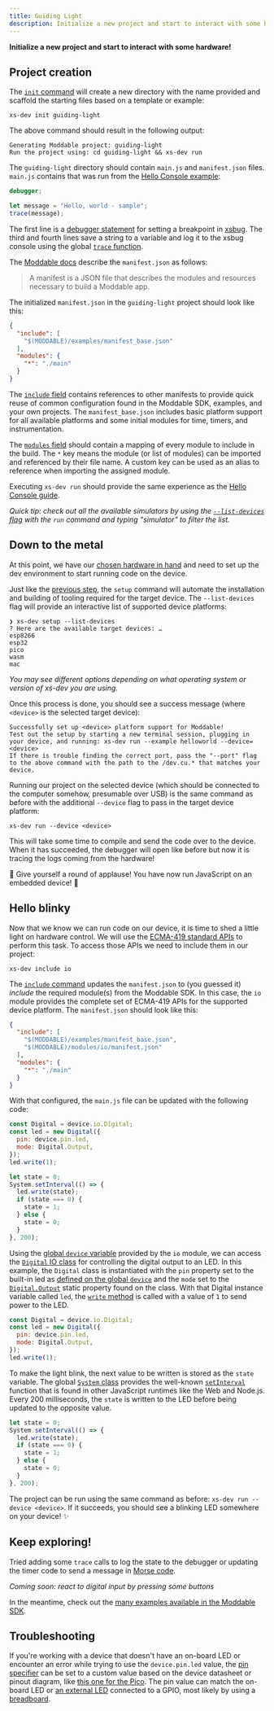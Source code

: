 ```yaml
---
title: Guiding Light
description: Initialize a new project and start to interact with some hardware!
---
```


**Initialize a new project and start to interact with some hardware!**

## Project creation

The [`init` command](/features/init) will create a new directory with the name provided and scaffold the starting files based on a template or example:

```
xs-dev init guiding-light
```

The above command should result in the following output:

```
Generating Moddable project: guiding-light
Run the project using: cd guiding-light && xs-dev run
```

The `guiding-light` directory should contain `main.js` and `manifest.json` files. `main.js` contains that was run from the [Hello Console example](/guide/01-hello-console#run-the-hello-world-example):

```javascript
debugger;

let message = "Hello, world - sample";
trace(message);
```

The first line is a [debugger statement](https://developer.mozilla.org/en-US/docs/Web/JavaScript/Reference/Statements/debugger) for setting a breakpoint in [xsbug](https://github.com/Moddable-OpenSource/moddable/blob/public/documentation/xs/xsbug.md).
The third and fourth lines save a string to a variable and log it to the xsbug console using the global [`trace` function](https://github.com/Moddable-OpenSource/moddable/blob/public/documentation/xs/xsbug.md#colorizing-consolelog-with-trace).

The [Moddable docs](https://github.com/Moddable-OpenSource/moddable/blob/public/documentation/tools/manifest.md) describe the `manifest.json` as follows:

> A manifest is a JSON file that describes the modules and resources necessary to build a Moddable app.

The initialized `manifest.json` in the `guiding-light` project should look like this:

```json
{
  "include": [
    "$(MODDABLE)/examples/manifest_base.json"
  ],
  "modules": {
    "*": "./main"
  }
}
```

The [`include` field](https://github.com/Moddable-OpenSource/moddable/blob/public/documentation/tools/manifest.md#include) contains references to other manifests to provide quick reuse of common configuration found in the Moddable SDK, examples, and your own projects. The `manifest_base.json` includes basic platform support for all available platforms and some initial modules for time, timers, and instrumentation.

The [`modules` field](https://github.com/Moddable-OpenSource/moddable/blob/public/documentation/tools/manifest.md#modules) should contain a mapping of every module to include in the build. The `*` key means the module (or list of modules) can be imported and referenced by their file name. A custom key can be used as an alias to reference when importing the assigned module.

Executing `xs-dev run` should provide the same experience as the [Hello Console guide](/guide/01-hello-console).

_Quick tip: check out all the available simulators by using the [`--list-devices` flag](/features/run#select-a-device-target) with the `run` command and typing "simulator" to filter the list._

## Down to the metal

At this point, we have our [chosen hardware in hand](/guide/00-prepare#choose-your-hardware-adventure) and need to set up the dev environment to start running code on the device. 

Just like the [previous step](/guide/01-hello-console#setup-system-tooling), the `setup` command will automate the installation and building of tooling required for the target device. The `--list-devices` flag will provide an interactive list of supported device platforms:

```
❯ xs-dev setup --list-devices
? Here are the available target devices: …
esp8266
esp32
pico
wasm
mac
```

_You may see different options depending on what operating system or version of xs-dev you are using._

Once this process is done, you should see a success message (where `<device>` is the selected target device):

```
Successfully set up <device> platform support for Moddable!
Test out the setup by starting a new terminal session, plugging in your device, and running: xs-dev run --example helloworld --device=<device>
If there is trouble finding the correct port, pass the "--port" flag to the above command with the path to the /dev.cu.* that matches your device.
```

Running our project on the selected device (which should be connected to the computer somehow, presumable over USB) is the same command as before with the additional `--device` flag to pass in the target device platform:

```
xs-dev run --device <device>
```

This will take some time to compile and send the code over to the device. When it has succeeded, the debugger will open like before but now it is tracing the logs coming from the hardware!

👏 Give yourself a round of applause! You have now run JavaScript on an embedded device! 🎉

## Hello blinky

Now that we know we can run code on our device, it is time to shed a little light on hardware control. We will use the [ECMA-419 standard APIs](https://419.ecma-international.org/) to perform this task. To access those APIs we need to include them in our project:

```
xs-dev include io
```

The [`include` command](/features/include) updates the `manifest.json` to (you guessed it) _include_ the required module(s) from the Moddable SDK. In this case, the `io` module provides the complete set of ECMA-419 APIs for the supported device platform. The `manifest.json` should look like this:

```json
{
  "include": [
    "$(MODDABLE)/examples/manifest_base.json",
    "$(MODDABLE)/modules/io/manifest.json"
  ],
  "modules": {
    "*": "./main"
  }
}
```

With that configured, the `main.js` file can be updated with the following code:

```javascript
const Digital = device.io.Digital;
const led = new Digital({
  pin: device.pin.led,
  mode: Digital.Output,
});
led.write(1);

let state = 0;
System.setInterval(() => {
  led.write(state);
  if (state === 0) {
    state = 1;
  } else {
    state = 0;
  }
}, 200);
```

Using the [global `device` variable](https://419.ecma-international.org/#-16-host-provider-instance-global-variable) provided by the `io` module, we can access the [`Digital` IO class](https://419.ecma-international.org/#-10-io-classes-digital) for controlling the digital output to an LED. In this example, the `Digital` class is instantiated with the `pin` property set to the built-in led as [defined on the global `device`](https://419.ecma-international.org/#-16-host-provider-instance-pin-name-property) and the `mode` set to the [`Digital.Output`](https://419.ecma-international.org/#-10-io-classes-digital) static property found on the class. With that Digital instance variable called `led`, the [`write` method](https://419.ecma-international.org/#-9-io-class-pattern-write-method) is called with a value of `1` to send power to the LED.

```javascript
const Digital = device.io.Digital;
const led = new Digital({
  pin: device.pin.led,
  mode: Digital.Output,
});
led.write(1);
```

To make the light blink, the next value to be written is stored as the `state` variable. The global [`System` class](https://github.com/Moddable-OpenSource/moddable/blob/public/modules/io/system/system.js) provides the well-known [`setInterval`](https://developer.mozilla.org/en-US/docs/Web/API/setInterval) function that is found in other JavaScript runtimes like the Web and Node.js. Every 200 milliseconds, the `state` is written to the LED before being updated to the opposite value.

```javascript
let state = 0;
System.setInterval(() => {
  led.write(state);
  if (state === 0) {
    state = 1;
  } else {
    state = 0;
  }
}, 200);
```

The project can be run using the same command as before: `xs-dev run --device <device>`. If it succeeds, you should see a blinking LED somewhere on your device! ✨

## Keep exploring!

Tried adding some `trace` calls to log the state to the debugger or updating the timer code to send a message in [Morse code](https://ledask.com/morse-code-lights/).

_Coming soon: react to digital input by pressing some buttons_

In the meantime, check out the [many examples available in the Moddable SDK](https://github.com/Moddable-OpenSource/moddable/tree/public/examples).

## Troubleshooting

If you're working with a device that doesn't have an on-board LED or encounter an error while trying to use the `device.pin.led` value, the [pin specifier](https://419.ecma-international.org/#-9-io-class-pattern-pin-specifier) can be set to a custom value based on the device datasheet or pinout diagram, like [this one for the Pico](https://pico.pinout.xyz/). The pin value can match the on-board LED or [an external LED](https://www.sparkfun.com/products/12062) connected to a GPIO, most likely by using a [breadboard](https://learn.sparkfun.com/tutorials/how-to-use-a-breadboard#building-your-first-breadboard-circuit).
